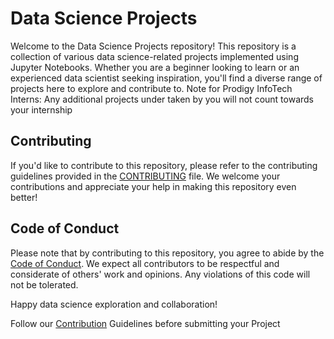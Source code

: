 # Data Science Projects

Welcome to the Data Science Projects repository! This repository is a collection of various data science-related projects implemented using Jupyter Notebooks. Whether you are a beginner looking to learn or an experienced data scientist seeking inspiration, you'll find a diverse range of projects here to explore and contribute to.
Note for Prodigy InfoTech Interns: Any additional projects under taken by you will not count towards your internship

## Contributing

If you'd like to contribute to this repository, please refer to the contributing guidelines provided in the [CONTRIBUTING](https://github.com/Prodigy-InfoTech/.github/blob/main/CONTRIBUTING.md) file. We welcome your contributions and appreciate your help in making this repository even better!

## Code of Conduct

Please note that by contributing to this repository, you agree to abide by the [Code of Conduct](https://github.com/Prodigy-InfoTech/.github/blob/main/CODE_OF_CONDUCT.md). We expect all contributors to be respectful and considerate of others' work and opinions. Any violations of this code will not be tolerated.

Happy data science exploration and collaboration!

Follow our [Contribution](https://github.com/Prodigy-InfoTech/.github/blob/main/CONTRIBUTING.md) Guidelines before submitting your Project

